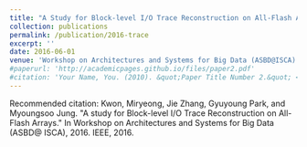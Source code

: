 ```yaml
---
title: "A Study for Block-level I/O Trace Reconstruction on All-Flash Arrays"
collection: publications
permalink: /publication/2016-trace
excerpt: ''
date: 2016-06-01
venue: 'Workshop on Architectures and Systems for Big Data (ASBD@ISCA)'
#paperurl: 'http://academicpages.github.io/files/paper2.pdf'
#citation: 'Your Name, You. (2010). &quot;Paper Title Number 2.&quot; <i>Journal 1</i>. 1(2).'
---
```



Recommended citation: Kwon, Miryeong, Jie Zhang, Gyuyoung Park, and Myoungsoo Jung. "A study for Block-level I/O Trace Reconstruction on All-Flash Arrays." In Workshop on Architectures and Systems for Big Data (ASBD@ ISCA), 2016. IEEE, 2016.